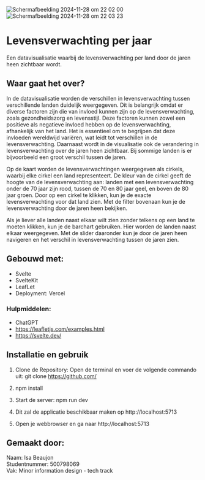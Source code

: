 ![Schermafbeelding 2024-11-28 om 22 02 00](https://github.com/user-attachments/assets/6288b267-e880-452c-8c12-6930b3253595)
![Schermafbeelding 2024-11-28 om 22 03 23](https://github.com/user-attachments/assets/b0a8bd64-07b6-4b64-a50b-554a594364ff)

# Levensverwachting per jaar
Een datavisualisatie waarbij de levensverwachting per land door de jaren heen zichtbaar wordt.

## Waar gaat het over?
In de datavisualisatie worden de verschillen in levensverwachting tussen verschillende landen duidelijk weergegeven. Dit is belangrijk omdat er diverse factoren zijn die van invloed kunnen zijn op de levensverwachting, zoals gezondheidszorg en levensstijl. Deze factoren kunnen zowel een positieve als negatieve invloed hebben op de levensverwachting, afhankelijk van het land. Het is essentieel om te begrijpen dat deze invloeden wereldwijd variëren, wat leidt tot verschillen in de levensverwachting.
Daarnaast wordt in de visualisatie ook de verandering in levensverwachting over de jaren heen zichtbaar. Bij sommige landen is er bijvoorbeeld een groot verschil tussen de jaren.

Op de kaart worden de levensverwachtingen weergegeven als cirkels, waarbij elke cirkel een land representeert. De kleur van de cirkel geeft de hoogte van de levensverwachting aan: landen met een levensverwachting onder de 70 jaar zijn rood, tussen de 70 en 80 jaar geel, en boven de 80 jaar groen. Door op een cirkel te klikken, kun je de exacte levensverwachting voor dat land zien. Met de filter bovenaan kun je de levensverwachting door de jaren heen bekijken.

Als je liever alle landen naast elkaar wilt zien zonder telkens op een land te moeten klikken, kun je de barchart gebruiken. Hier worden de landen naast elkaar weergegeven. Met de slider daaronder kun je door de jaren heen navigeren en het verschil in levensverwachting tussen de jaren zien.


## Gebouwd met:
- Svelte
- SvelteKit
- LeafLet
- Deployment: Vercel

### Hulpmiddelen:
- ChatGPT
- https://leafletjs.com/examples.html
- https://svelte.dev/

## Installatie en gebruik
1. Clone de Repository: Open de terminal en voer de volgende commando uit:
git clone https://github.com/

2. npm install

3. Start de server: 
npm run dev

4. Dit zal de applicatie beschikbaar maken op http://localhost:5713

5. Open je webbrowser en ga naar http://localhost:5713




## Gemaakt door:
Naam: Isa Beaujon <br>
Studentnummer: 500798069 <br>
Vak: Minor information design - tech track
